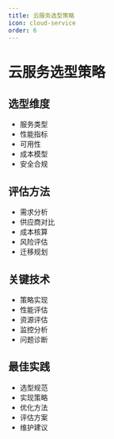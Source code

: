 ```yaml
---
title: 云服务选型策略
icon: cloud-service
order: 6
---
```


# 云服务选型策略

## 选型维度
- 服务类型
- 性能指标
- 可用性
- 成本模型
- 安全合规

## 评估方法
- 需求分析
- 供应商对比
- 成本核算
- 风险评估
- 迁移规划

## 关键技术
- 策略实现
- 性能评估
- 资源评估
- 监控分析
- 问题诊断

## 最佳实践
- 选型规范
- 实现策略
- 优化方法
- 评估方案
- 维护建议
